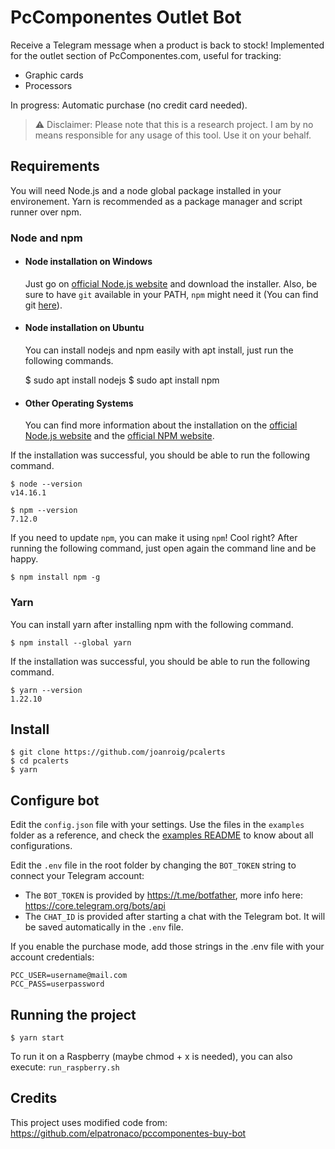 # PcComponentes Outlet Bot

Receive a Telegram message when a product is back to stock!
Implemented for the outlet section of PcComponentes.com, useful for tracking:

- Graphic cards
- Processors

In progress: Automatic purchase (no credit card needed).

> ⚠️ Disclaimer: Please note that this is a research project. I am by no means responsible for any usage of this tool. Use it on your behalf.

## Requirements

You will need Node.js and a node global package installed in your environement. Yarn is recommended as a package manager and script runner over npm.

### Node and npm

- #### Node installation on Windows

  Just go on [official Node.js website](https://nodejs.org/) and download the installer.
  Also, be sure to have `git` available in your PATH, `npm` might need it (You can find git [here](https://git-scm.com/)).

- #### Node installation on Ubuntu

  You can install nodejs and npm easily with apt install, just run the following commands.

  $ sudo apt install nodejs
  $ sudo apt install npm

- #### Other Operating Systems

  You can find more information about the installation on the [official Node.js website](https://nodejs.org/) and the [official NPM website](https://npmjs.org/).

If the installation was successful, you should be able to run the following command.

    $ node --version
    v14.16.1

    $ npm --version
    7.12.0

If you need to update `npm`, you can make it using `npm`! Cool right? After running the following command, just open again the command line and be happy.

    $ npm install npm -g

### Yarn

You can install yarn after installing npm with the following command.

    $ npm install --global yarn

If the installation was successful, you should be able to run the following command.

    $ yarn --version
    1.22.10

## Install

    $ git clone https://github.com/joanroig/pcalerts
    $ cd pcalerts
    $ yarn

## Configure bot

Edit the `config.json` file with your settings. Use the files in the `examples` folder as a reference, and check the [examples README](./examples/README.md) to know about all configurations.

Edit the `.env` file in the root folder by changing the `BOT_TOKEN` string to connect your Telegram account:

- The `BOT_TOKEN` is provided by https://t.me/botfather, more info here: https://core.telegram.org/bots/api
- The `CHAT_ID` is provided after starting a chat with the Telegram bot. It will be saved automatically in the `.env` file.

If you enable the purchase mode, add those strings in the .env file with your account credentials:

    PCC_USER=username@mail.com
    PCC_PASS=userpassword

## Running the project

    $ yarn start

To run it on a Raspberry (maybe chmod + x is needed), you can also execute: `run_raspberry.sh`

## Credits

This project uses modified code from: https://github.com/elpatronaco/pccomponentes-buy-bot
